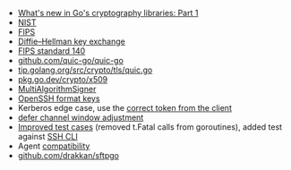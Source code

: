 - [What's new in Go's cryptography libraries: Part 1](https://gotime.fm/295)
- [NIST](https://csrc.nist.gov/projects/post-quantum-cryptography)
- [FIPS](https://en.wikipedia.org/wiki/Federal_Information_Processing_Standards)
- [Diffie–Hellman key exchange](https://en.wikipedia.org/wiki/Diffie%E2%80%93Hellman_key_exchange)
- [FIPS standard 140](https://en.wikipedia.org/wiki/FIPS_140)
- [github.com/quic-go/quic-go](https://github.com/quic-go/quic-go)
- [tip.golang.org/src/crypto/tls/quic.go](https://tip.golang.org/src/crypto/tls/quic.go)
- [pkg.go.dev/crypto/x509](https://pkg.go.dev/crypto/x509)
- [MultiAlgorithmSigner](https://github.com/golang/crypto/commit/28c53ff63c09fc7df7793600caa30989bc69e194)
- [OpenSSH format keys](https://github.com/golang/crypto/commit/d359caa4a39d59a440003b37a6cc7ace3871fd4a)
- Kerberos edge case, use the [correct token from the client](https://github.com/golang/crypto/commit/1cf1811d7195fe9bb436a00e335567575fac9b07)
- [defer channel window adjustment](https://github.com/golang/crypto/commit/1cf1811d7195fe9bb436a00e335567575fac9b07)
- [Improved test cases](https://github.com/golang/crypto/commit/edc325d13aa98b5b79708f7122a33bf392cdc1a7) (removed t.Fatal calls from goroutines), added test against [SSH CLI](https://github.com/golang/crypto/commit/cf8dcb0f7d1e4e345ca9df755538650a5e9eb47c)
- Agent [compatibility](https://github.com/golang/crypto/commit/2aeefc3f8a8174d7c23f7ec8e92ecebb47db0b49)
- [github.com/drakkan/sftpgo](https://github.com/drakkan/sftpgo)